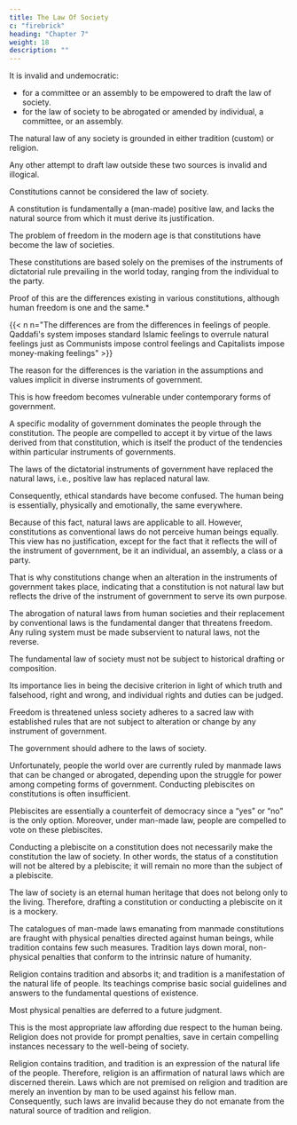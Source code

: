 ```yaml
---
title: The Law Of Society
c: "firebrick"
heading: "Chapter 7"
weight: 18
description: ""
---
```



<!-- Law represents the other problem, parallel to that of the instrument of government, which has not been resolved. Although it was dealt with in different periods of history, the problem still persists today. -->

It is invalid and undemocratic:
- for a committee or an assembly to be empowered to draft the law of society.
- for the law of society to be abrogated or amended by individual, a committee, or an assembly.

<!-- What then is the law of society? Who drafts it and what is its
relevance to democracy? -->

The natural law of any society is grounded in either tradition (custom) or religion.

Any other attempt to draft law outside these two sources is invalid and illogical. 

Constitutions cannot be considered the law of society. 

A constitution is fundamentally a (man-made) positive law, and lacks the natural source from which it must derive its justification.

The problem of freedom in the modern age is that constitutions have become the law of societies.

These constitutions are based solely on the premises of the instruments of dictatorial rule prevailing in the world today, ranging from the individual to the party.

Proof of this are the differences existing in various constitutions, although human freedom is one and the same.*

{{< n n="The differences are from the differences in feelings of people. Qaddafi's system imposes standard Islamic feelings to overrule natural feelings just as Communists impose control feelings and Capitalists impose money-making feelings" >}}


The reason for the differences is the variation in the assumptions and values implicit in diverse instruments of government.

This is how freedom becomes vulnerable under contemporary forms of government.

A specific modality of government dominates the people through the constitution. The people are compelled to accept it by virtue of the laws derived from that constitution, which is itself the product of the tendencies within particular instruments of governments. 

The laws of the dictatorial instruments of government have replaced the natural laws, i.e., positive law has replaced natural law. 

Consequently, ethical standards have become confused. The human being is essentially, physically and emotionally, the same everywhere. 

Because of this fact, natural laws are applicable to all. However, constitutions as conventional laws do not perceive human beings equally. This view has no justification, except for the fact that it reflects the will of the instrument of government, be it an individual, an assembly, a class or a party.

That is why constitutions change when an alteration in the instruments of government takes place, indicating that a constitution is not natural law but reflects the drive of the instrument of government to serve its own purpose.

The abrogation of natural laws from human societies and their replacement by conventional laws is the fundamental danger that threatens freedom. Any ruling system must be made subservient to natural laws, not the reverse.

The fundamental law of society must not be subject to historical drafting or composition. 

Its importance lies in being the decisive criterion in light of which truth and falsehood, right and wrong, and individual rights and duties can be judged. 

Freedom is threatened unless society adheres to a sacred law with established rules that are not subject to alteration or change by any instrument of government.

The government should adhere to the laws of society. 

Unfortunately, people the world over are currently ruled by manmade laws that can be changed or abrogated, depending upon the struggle for power among competing forms of government. Conducting plebiscites on constitutions is often insufficient.

Plebiscites are essentially a counterfeit of democracy since a “yes” or “no” is the only option. Moreover, under man-made
law, people are compelled to vote on these plebiscites. 

Conducting a plebiscite on a constitution does not necessarily make the constitution the law of society. In other words, the status of a constitution will not be altered by a plebiscite; it will remain no more than the subject of a plebiscite.

The law of society is an eternal human heritage that does not belong only to the living. Therefore, drafting a constitution or conducting a plebiscite on it is a mockery.

The catalogues of man-made laws emanating from manmade constitutions are fraught with physical penalties directed against human beings, while tradition contains few such measures. Tradition lays down moral, non-physical penalties that conform to the intrinsic nature of humanity. 

Religion contains tradition and absorbs it; and tradition is a manifestation of the natural life of people. Its teachings comprise basic social guidelines and answers to the fundamental questions of existence.

Most physical penalties are deferred to a future judgment.

This is the most appropriate law affording due respect to the human being. Religion does not provide for prompt penalties, save in certain compelling instances necessary to the well-being of society.

Religion contains tradition, and tradition is an expression of the natural life of the people. Therefore, religion is an affirmation of natural laws which are discerned therein. Laws which are not premised on religion and tradition are merely an invention by man to be used against his fellow man. Consequently, such laws are invalid because they do not emanate from the natural source of tradition and religion.

